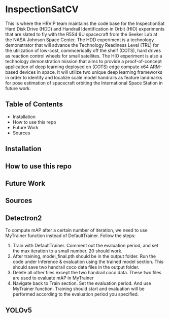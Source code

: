 # InspectionSatCV
This is where the HRVIP team maintains the code base for the InspectionSat Hard Disk Drive (HDD) and Handrail Identification in Orbit (HIO) experiments that are slated to fly with the R5S4 6U spacecraft from the Seeker Lab at the NASA Johnson Space Center. The HDD experiment is a technology demonstrator that will advance the Technology Readiness Level (TRL) for the utilization of low-cost, commcerically off the shelf (COTS), hard drives as reaction control wheels for small satellites. The HIO experiment is also a technology demonstration mission that aims to provide a proof-of-concept application of deep learning deployed on (COTS) edge compute x64 ARM-based devices in space. It will utilize two unique deep learning frameworks in order to identify and localize scale model handrails as feature landmarks for pose estimation of spacecraft orbiting the International Space Station in future work.

## Table of Contents
- Installation
- How to use this repo
- Future Work
- Sources


## Installation


## How to use this repo


## Future Work


## Sources

## Detectron2 
To compute mAP after a certain number of iteration, we need to use MyTrainer function instead of DefaultTrainer. Follow the steps:
1. Train with DefaultTrainer. Comment out the evaluation period, and set the max iteration to a small number. 20 should work.
2. After training, model_final.pth should be in the output folder. Run the code under Inference & evaluation using the trained model section. This should save two handrail coco data files in the output folder.
3. Delete all other files except the two handrail coco data. These two files are used to evaluate mAP in MyTrainer
4. Navigate back to Train section. Set the evaluation period. And use MyTrainer function. Training should start and evaluation will be performed according to the evaluation period you specified.

## YOLOv5
